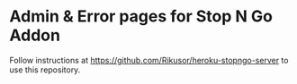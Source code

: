 # Admin & Error pages for Stop N Go Addon

Follow instructions at https://github.com/Rikusor/heroku-stopngo-server to use this repository.
